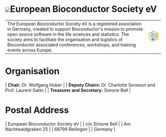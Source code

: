 # ![](/images/icons/magnifier.gif)European Bioconductor Society eV

<table>
  <tbody>
    <tr>
      <td>The European Bioconductor Society eV is a registered association in Germany, created to support Bioconductor's mission to promote open source software in the life sciences and statistics. The society aims to facilitate the organisation and logistics of Bioconductor associated conferences, workshops, and training events across Europe. </td>
      <td><img src="https://raw.githubusercontent.com/Bioconductor/BiocStickers/master/boards/EuroBioC/EuroBioC.png" alt="European Bioconductor Society Logo" width="210px"/></td>
    </tr>
  </tbody>
</table>

# Organisation

| **Chair:** Dr. Wolfgang Huber |
| **Deputy Chairs:** Dr. Charlotte Soneson and Prof. Laurent Gatto |
| **Treasurer and Secretary:** Simone Bell |


# Postal Address

| European Bioconductor Society eV |
| c/o Simone Bell |
| Am Nachtwaidgraben 25 |
| 68799 Reilingen |
| Germany |





